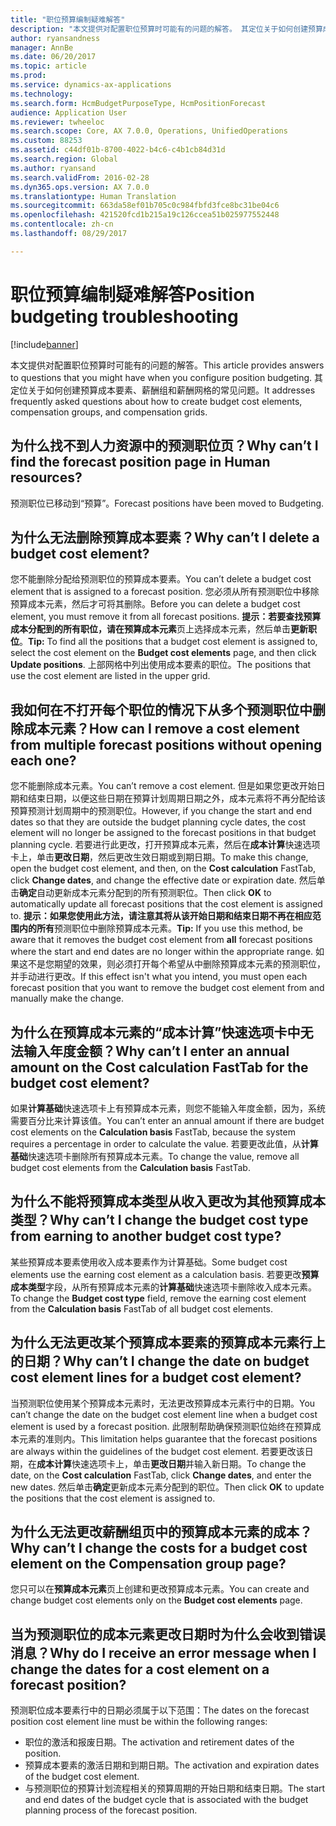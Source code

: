```yaml
---
title: "职位预算编制疑难解答"
description: "本文提供对配置职位预算时可能有的问题的解答。 其定位关于如何创建预算成本要素、薪酬组和薪酬网格的常见问题。"
author: ryansandness
manager: AnnBe
ms.date: 06/20/2017
ms.topic: article
ms.prod: 
ms.service: dynamics-ax-applications
ms.technology: 
ms.search.form: HcmBudgetPurposeType, HcmPositionForecast
audience: Application User
ms.reviewer: twheeloc
ms.search.scope: Core, AX 7.0.0, Operations, UnifiedOperations
ms.custom: 88253
ms.assetid: c44df01b-8700-4022-b4c6-c4b1cb84d31d
ms.search.region: Global
ms.author: ryansand
ms.search.validFrom: 2016-02-28
ms.dyn365.ops.version: AX 7.0.0
ms.translationtype: Human Translation
ms.sourcegitcommit: 663da58ef01b705c0c984fbfd3fce8bc31be04c6
ms.openlocfilehash: 421520fcd1b215a19c126ccea51b025977552448
ms.contentlocale: zh-cn
ms.lasthandoff: 08/29/2017

---
```


# <a name="position-budgeting-troubleshooting"></a><span data-ttu-id="b52a3-104">职位预算编制疑难解答</span><span class="sxs-lookup"><span data-stu-id="b52a3-104">Position budgeting troubleshooting</span></span>

[!include[banner](../includes/banner.md)]


<span data-ttu-id="b52a3-105">本文提供对配置职位预算时可能有的问题的解答。</span><span class="sxs-lookup"><span data-stu-id="b52a3-105">This article provides answers to questions that you might have when you configure position budgeting.</span></span> <span data-ttu-id="b52a3-106">其定位关于如何创建预算成本要素、薪酬组和薪酬网格的常见问题。</span><span class="sxs-lookup"><span data-stu-id="b52a3-106">It addresses frequently asked questions about how to create budget cost elements, compensation groups, and compensation grids.</span></span> 

<a name="why-cant-i-find-the-forecast-position-page-in-human-resources"></a><span data-ttu-id="b52a3-107">为什么找不到人力资源中的预测职位页？</span><span class="sxs-lookup"><span data-stu-id="b52a3-107">Why can’t I find the forecast position page in Human resources?</span></span>
---------------------------------------------------------------

<span data-ttu-id="b52a3-108">预测职位已移动到“预算”。</span><span class="sxs-lookup"><span data-stu-id="b52a3-108">Forecast positions have been moved to Budgeting.</span></span>

## <a name="why-cant-i-delete-a-budget-cost-element"></a><span data-ttu-id="b52a3-109">为什么无法删除预算成本要素？</span><span class="sxs-lookup"><span data-stu-id="b52a3-109">Why can’t I delete a budget cost element?</span></span>
<span data-ttu-id="b52a3-110">您不能删除分配给预测职位的预算成本要素。</span><span class="sxs-lookup"><span data-stu-id="b52a3-110">You can’t delete a budget cost element that is assigned to a forecast position.</span></span> <span data-ttu-id="b52a3-111">您必须从所有预测职位中移除预算成本元素，然后才可将其删除。</span><span class="sxs-lookup"><span data-stu-id="b52a3-111">Before you can delete a budget cost element, you must remove it from all forecast positions.</span></span> <span data-ttu-id="b52a3-112">**提示：**若要查找预算成本分配到的所有职位，请在**预算成本元素**页上选择成本元素，然后单击**更新职位**。</span><span class="sxs-lookup"><span data-stu-id="b52a3-112">**Tip:** To find all the positions that a budget cost element is assigned to, select the cost element on the **Budget cost elements** page, and then click **Update positions**.</span></span> <span data-ttu-id="b52a3-113">上部网格中列出使用成本要素的职位。</span><span class="sxs-lookup"><span data-stu-id="b52a3-113">The positions that use the cost element are listed in the upper grid.</span></span>

## <a name="how-can-i-remove-a-cost-element-from-multiple-forecast-positions-without-opening-each-one"></a><span data-ttu-id="b52a3-114">我如何在不打开每个职位的情况下从多个预测职位中删除成本元素？</span><span class="sxs-lookup"><span data-stu-id="b52a3-114">How can I remove a cost element from multiple forecast positions without opening each one?</span></span>
<span data-ttu-id="b52a3-115">您不能删除成本元素。</span><span class="sxs-lookup"><span data-stu-id="b52a3-115">You can’t remove a cost element.</span></span> <span data-ttu-id="b52a3-116">但是如果您更改开始日期和结束日期，以便这些日期在预算计划周期日期之外，成本元素将不再分配给该预算预测计划周期中的预测职位。</span><span class="sxs-lookup"><span data-stu-id="b52a3-116">However, if you change the start and end dates so that they are outside the budget planning cycle dates, the cost element will no longer be assigned to the forecast positions in that budget planning cycle.</span></span> <span data-ttu-id="b52a3-117">若要进行此更改，打开预算成本元素，然后在**成本计算**快速选项卡上，单击**更改日期**，然后更改生效日期或到期日期。</span><span class="sxs-lookup"><span data-stu-id="b52a3-117">To make this change, open the budget cost element, and then, on the **Cost calculation** FastTab, click **Change dates**, and change the effective date or expiration date.</span></span> <span data-ttu-id="b52a3-118">然后单击**确定**自动更新成本元素分配到的所有预测职位。</span><span class="sxs-lookup"><span data-stu-id="b52a3-118">Then click **OK** to automatically update all forecast positions that the cost element is assigned to.</span></span> <span data-ttu-id="b52a3-119">**提示：**如果您使用此方法，请注意其将从该开始日期和结束日期不再在相应范围内的**所有**预测职位中删除预算成本元素。</span><span class="sxs-lookup"><span data-stu-id="b52a3-119">**Tip:** If you use this method, be aware that it removes the budget cost element from **all** forecast positions where the start and end dates are no longer within the appropriate range.</span></span> <span data-ttu-id="b52a3-120">如果这不是您期望的效果，则必须打开每个希望从中删除预算成本元素的预测职位，并手动进行更改。</span><span class="sxs-lookup"><span data-stu-id="b52a3-120">If this effect isn't what you intend, you must open each forecast position that you want to remove the budget cost element from and manually make the change.</span></span>

## <a name="why-cant-i-enter-an-annual-amount-on-the-cost-calculation-fasttab-for-the-budget-cost-element"></a><span data-ttu-id="b52a3-121">为什么在预算成本元素的“成本计算”快速选项卡中无法输入年度金额？</span><span class="sxs-lookup"><span data-stu-id="b52a3-121">Why can’t I enter an annual amount on the Cost calculation FastTab for the budget cost element?</span></span>
<span data-ttu-id="b52a3-122">如果**计算基础**快速选项卡上有预算成本元素，则您不能输入年度金额，因为，系统需要百分比来计算该值。</span><span class="sxs-lookup"><span data-stu-id="b52a3-122">You can’t enter an annual amount if there are budget cost elements on the **Calculation basis** FastTab, because the system requires a percentage in order to calculate the value.</span></span> <span data-ttu-id="b52a3-123">若要更改此值，从**计算基础**快速选项卡删除所有预算成本元素。</span><span class="sxs-lookup"><span data-stu-id="b52a3-123">To change the value, remove all budget cost elements from the **Calculation basis** FastTab.</span></span>

## <a name="why-cant-i-change-the-budget-cost-type-from-earning-to-another-budget-cost-type"></a><span data-ttu-id="b52a3-124">为什么不能将预算成本类型从收入更改为其他预算成本类型？</span><span class="sxs-lookup"><span data-stu-id="b52a3-124">Why can’t I change the budget cost type from earning to another budget cost type?</span></span>
<span data-ttu-id="b52a3-125">某些预算成本要素使用收入成本要素作为计算基础。</span><span class="sxs-lookup"><span data-stu-id="b52a3-125">Some budget cost elements use the earning cost element as a calculation basis.</span></span> <span data-ttu-id="b52a3-126">若要更改**预算成本类型**字段，从所有预算成本元素的**计算基础**快速选项卡删除收入成本元素。</span><span class="sxs-lookup"><span data-stu-id="b52a3-126">To change the **Budget cost type** field, remove the earning cost element from the **Calculation basis** FastTab of all budget cost elements.</span></span>

## <a name="why-cant-i-change-the-date-on-budget-cost-element-lines-for-a-budget-cost-element"></a><span data-ttu-id="b52a3-127">为什么无法更改某个预算成本要素的预算成本元素行上的日期？</span><span class="sxs-lookup"><span data-stu-id="b52a3-127">Why can’t I change the date on budget cost element lines for a budget cost element?</span></span>
<span data-ttu-id="b52a3-128">当预测职位使用某个预算成本元素时，无法更改预算成本元素行中的日期。</span><span class="sxs-lookup"><span data-stu-id="b52a3-128">You can’t change the date on the budget cost element line when a budget cost element is used by a forecast position.</span></span> <span data-ttu-id="b52a3-129">此限制帮助确保预测职位始终在预算成本元素的准则内。</span><span class="sxs-lookup"><span data-stu-id="b52a3-129">This limitation helps guarantee that the forecast positions are always within the guidelines of the budget cost element.</span></span> <span data-ttu-id="b52a3-130">若要更改该日期，在**成本计算**快速选项卡上，单击**更改日期**并输入新日期。</span><span class="sxs-lookup"><span data-stu-id="b52a3-130">To change the date, on the **Cost calculation** FastTab, click **Change dates**, and enter the new dates.</span></span> <span data-ttu-id="b52a3-131">然后单击**确定**更新成本元素分配到的职位。</span><span class="sxs-lookup"><span data-stu-id="b52a3-131">Then click **OK** to update the positions that the cost element is assigned to.</span></span>

## <a name="why-cant-i-change-the-costs-for-a-budget-cost-element-on-the-compensation-group-page"></a><span data-ttu-id="b52a3-132">为什么无法更改薪酬组页中的预算成本元素的成本？</span><span class="sxs-lookup"><span data-stu-id="b52a3-132">Why can’t I change the costs for a budget cost element on the Compensation group page?</span></span>
<span data-ttu-id="b52a3-133">您只可以在**预算成本元素**页上创建和更改预算成本元素。</span><span class="sxs-lookup"><span data-stu-id="b52a3-133">You can create and change budget cost elements only on the **Budget cost elements** page.</span></span>

## <a name="why-do-i-receive-an-error-message-when-i-change-the-dates-for-a-cost-element-on-a-forecast-position"></a><span data-ttu-id="b52a3-134">当为预测职位的成本元素更改日期时为什么会收到错误消息？</span><span class="sxs-lookup"><span data-stu-id="b52a3-134">Why do I receive an error message when I change the dates for a cost element on a forecast position?</span></span>
<span data-ttu-id="b52a3-135">预测职位成本要素行中的日期必须属于以下范围：</span><span class="sxs-lookup"><span data-stu-id="b52a3-135">The dates on the forecast position cost element line must be within the following ranges:</span></span>

-   <span data-ttu-id="b52a3-136">职位的激活和报废日期。</span><span class="sxs-lookup"><span data-stu-id="b52a3-136">The activation and retirement dates of the position.</span></span>
-   <span data-ttu-id="b52a3-137">预算成本要素的激活日期和到期日期。</span><span class="sxs-lookup"><span data-stu-id="b52a3-137">The activation and expiration dates of the budget cost element.</span></span>
-   <span data-ttu-id="b52a3-138">与预测职位的预算计划流程相关的预算周期的开始日期和结束日期。</span><span class="sxs-lookup"><span data-stu-id="b52a3-138">The start and end dates of the budget cycle that is associated with the budget planning process of the forecast position.</span></span>





